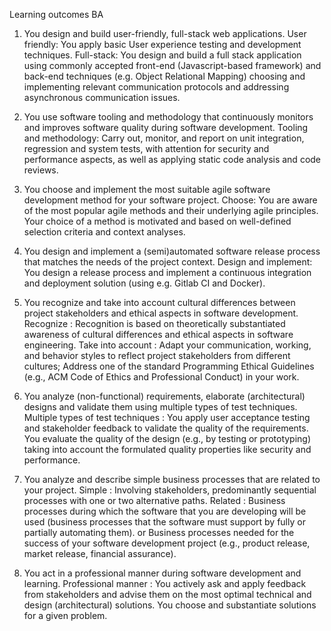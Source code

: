 Learning outcomes BA
1. You design and build user-friendly, full-stack web applications.
User friendly: 
You apply basic User experience testing and development techniques.
Full-stack: 
You design and build a full stack application using commonly accepted front-end (Javascript-based framework) and back-end techniques (e.g. Object Relational Mapping) choosing and implementing relevant communication protocols and addressing asynchronous communication issues.

 
2. You use software tooling and methodology that continuously monitors and improves software quality during software development.
Tooling and methodology: 
Carry out, monitor, and report on unit integration, regression and system tests, with attention for security and performance aspects, as well as applying static code analysis and code reviews.

 
3. You choose and implement the most suitable agile software development method for your software project.
Choose: 
You are aware of the most popular agile methods and their underlying agile principles. Your choice of a method is motivated and based on well-defined selection criteria and context analyses.

 
4. You design and implement a (semi)automated software release process that matches the needs of the project context.
Design and implement: 
You design a release process and implement a continuous integration and deployment solution (using e.g. Gitlab CI and Docker).

 
5. You recognize and take into account cultural differences between project stakeholders and ethical aspects in software development.
Recognize : 
Recognition is based on theoretically substantiated awareness of cultural differences and ethical aspects in software engineering.
Take into account : 
Adapt your communication, working, and behavior styles to reflect project stakeholders from different cultures; Address one of the standard Programming Ethical Guidelines (e.g., ACM Code of Ethics and Professional Conduct) in your work.

 
6. You analyze (non-functional) requirements, elaborate (architectural) designs and validate them using multiple types of test techniques.
Multiple types of test techniques : 
You apply user acceptance testing and stakeholder feedback to validate the quality of the requirements. You evaluate the quality of the design (e.g., by testing or prototyping) taking into account the formulated quality properties like security and performance.

 
7. You analyze and describe simple business processes that are related to your project.
Simple : 
Involving stakeholders, predominantly sequential processes with one or two alternative paths.
Related : 
Business processes during which the software that you are developing will be used (business processes that the software must support by fully or partially automating them).
or
Business processes needed for the success of your software development project (e.g., product release, market release, financial assurance).

 
8. You act in a professional manner during software development and learning.
Professional manner : 
You actively ask and apply feedback from stakeholders and advise them on the most optimal technical and design (architectural) solutions. You choose and substantiate solutions for a given problem.

